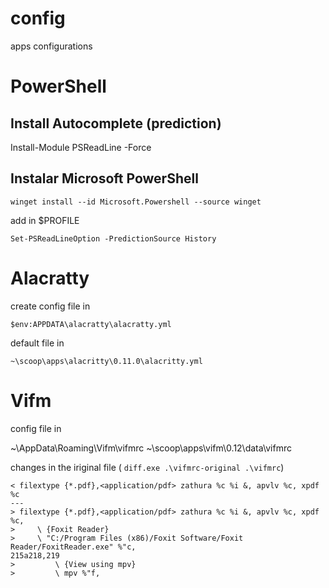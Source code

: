 # config
apps configurations

# PowerShell
## Install Autocomplete (prediction)
   Install-Module PSReadLine -Force

## Instalar Microsoft PowerShell
    winget install --id Microsoft.Powershell --source winget

add in $PROFILE
    
    Set-PSReadLineOption -PredictionSource History

# Alacratty
create config file in

    $env:APPDATA\alacratty\alacratty.yml

default file in 

    ~\scoop\apps\alacritty\0.11.0\alacritty.yml

# Vifm
config file in 

   ~\AppData\Roaming\Vifm\vifmrc
   ~\scoop\apps\vifm\0.12\data\vifmrc


changes in the iriginal file ( `diff.exe .\vifmrc-original .\vifmrc`)
```
< filextype {*.pdf},<application/pdf> zathura %c %i &, apvlv %c, xpdf %c
---
> filextype {*.pdf},<application/pdf> zathura %c %i &, apvlv %c, xpdf %c,
>     \ {Foxit Reader}
>     \ "C:/Program Files (x86)/Foxit Software/Foxit Reader/FoxitReader.exe" %"c,
215a218,219
>         \ {View using mpv}
>         \ mpv %"f,

```